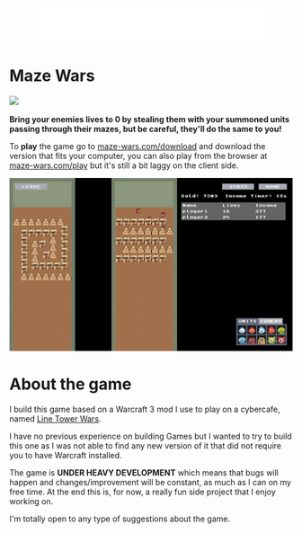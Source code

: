 <p align="center">
    <img src="server/assets/images/logo.png" width="400">
</p>

# Maze Wars

[![](https://dcbadge.vercel.app/api/server/xXcpD3Fjt9)](https://discord.gg/xXcpD3Fjt9)

**Bring your enemies lives to 0 by stealing them with your summoned units passing through their mazes, but be careful, they'll do the same to you!**

To **play** the game go to [maze-wars.com/download](https://maze-wars.com/download) and download the version that fits your computer, you can also play from
the browser at [maze-wars.com/play](https://maze-wars.com/play) but it's still a bit laggy on the client side.

<p align="center">
    <img src="server/assets/images/game_sample.png">
</p>

# About the game

I build this game based on a Warcraft 3 mod I use to play on a cybercafe, named [Line Tower Wars](https://www.epicwar.com/maps/159757/).

I have no previous experience on building Games but I wanted to try to build this one as I was not able to find any new version of it
that did not require you to have Warcraft installed.

The game is **UNDER HEAVY DEVELOPMENT** which means that bugs will happen and changes/improvement will be constant, as much as I can on my free time.
At the end this is, for now, a really fun side project that I enjoy working on.

I'm totally open to any type of suggestions about the game.
